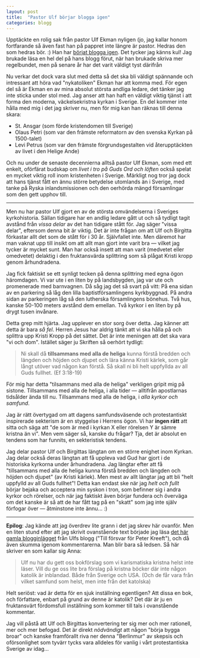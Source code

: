 ```yaml
---
layout: post
title:  "Pastor Ulf börjar blogga igen"
categories: blogg
---
```


Upptäckte en rolig sak från pastor Ulf Ekman nyligen (jo, jag kallar honom fortfarande så även fast han på pappret inte längre är pastor. Hedras den som hedras bör. :) Han har [börjat blogga igen](http://ulfekman.nu/2014/05/27/dags-att-komma-igang-igen). Det tycker jag känns kul! Jag brukade läsa en hel del på hans blogg förut, när han brukade skriva mer regelbundet, men på senare år har det varit väldigt tyst därifrån

Nu verkar det dock vara slut med detta så det ska bli väldigt spännande och intressant att höra vad "nykatoliken" Ekman har att komma med. För egen del så är Ekman en av mina absolut största andliga ledare, det tänker jag inte sticka under stol med. Jag anser att han haft en väldigt viktig tjänst i att forma den moderna, väckelsekristna kyrkan i Sverige. En del kommer inte hålla med mig i det jag skriver nu, men för mig kan han räknas till denna skara:

- St. Ansgar (som förde kristendomen till Sverige)
- Olaus Petri (som var den främste reformatorn av den svenska Kyrkan på 1500-talet)
- Levi Petrus (som var den främste förgrundsgestalten vid återupptäckten av livet i den Helige Ande)

Och nu under de senaste decennierna alltså pastor Ulf Ekman, som med ett enkelt, oförfärat budskap om *livet i tro på Guds Ord och löften* också spelat en mycket viktig roll inom kristenheten i Sverige. Märkligt nog tror jag dock att hans tjänst fått en ännu större betydelse utomlands än i Sverige, med tanke på Ryska inlandsmissionen och den oerhörda mängd församlingar som den gett upphov till.

---

Men nu har pastor Ulf gjort en av de största omvändelserna i Sveriges kyrkohistoria. Sällan tidigare har en andlig ledare gått ut och så tydligt tagit avstånd från *vissa delar* av det han tidigare stått för. Jag säger "vissa delar", eftersom denna bit är viktig. Det är inte frågan om att Ulf och Birgitta förkastar allt det som de stått för i 30 år. Självfallet inte. Men däremot har man vaknat upp till insikt om att allt man gjort inte varit bra &mdash; vilket jag tycker är mycket sunt. Man har också insett att man varit (medvetet eller omedvetet) delaktig i den fruktansvärda splittring som så plågat Kristi kropp genom århundradena.

Jag fick faktiskt se ett synligt tecken på denna splittring med egna ögon häromdagen. Vi var ute i en liten by på landsbygden, jag var ute och promenerade med barnvagnen. Då såg jag det så svart på vitt: På ena sidan av en parkering så låg den lilla baptistförsamlingens kyrkbyggnad. På andra sidan av parkeringen låg så den lutherska församlingens bönehus. Två hus, kanske 50-100 meters avstånd dem emellan. Två kyrkor i en liten by på drygt tusen invånare.

Detta grep mitt hjärta. Jag upplever en stor sorg över detta. Jag känner att detta är bara *så fel*. Herren Jesus har aldrig tänkt att vi ska hålla på och splittra upp Kristi Kropp på det sättet. Det är inte meningen att det ska vara "vi och dom". Istället säger ju Skriften så oerhört tydligt:

> Ni skall då **tillsammans med alla de heliga** kunna förstå bredden och längden och höjden och djupet och lära känna Kristi kärlek, som går långt utöver vad någon kan förstå. Så skall ni bli helt uppfyllda av all Guds fullhet. (Ef 3:18-19)

För mig har detta "tilsammans med alla de heliga" verkligen gripit mig på sistone. Tillsammans med alla de heliga, i alla tider &mdash; alltifrån apostlarnas tidsålder ända till nu. Tillsammans med alla de heliga, i *alla kyrkor och samfund*.

Jag är rätt övertygad om att dagens samfundsväsende och protestantiskt inspirerade sekterism är en styggelse i Herrens ögon. Vi har **ingen rätt** att sitta och säga att "de som är med i kyrkan X eller rörelsen Y är sämre kristna än vi". Men vem säger så, kanske du frågar? Tja, det är absolut en tendens som har funnits, en sekteristisk tendens.

Jag delar pastor Ulf och Birgittas längtan om en större enighet inom Kyrkan. Jag delar också deras längtan att få uppleva vad Gud har gjort i de historiska kyrkorna under århundradena. Jag längtar efter att få "tillsammans med alla de heliga kunna förstå bredden och längden och höjden och djupet" (av Kristi kärlek). Men mest av allt längtar jag att bli "helt uppfylld av all Guds fullhet"! Detta kan endast ske när jag *helt och fullt* börjar bejaka och acceptera min syskon i tron, som befinner sig i andra kyrkor och rörelser, och när jag faktiskt även börjar fundera och överväga om det kanske är så att de har fått tag på en "skatt" som jag inte själv förfogar över &mdash; åtminstone inte ännu... :)

----

**Epilog**: Jag kände att jag överdrev lite grann i det jag skrev här ovanför. Men en liten stund efter att jag skrivit ovanstående text började jag läsa [det här gamla blogginlägget](http://ulfekman.nu/2012/05/15/till-forsvar-for-peter-kreeft) från Ulfs blogg ("Till försvar för Peter Kreeft"), och då även skumma igenom kommentarerna. Man blir bara så ledsen. Så här skriver en som kallar sig Anna:

> Ulf nu har du gett oss bokförslag som vi karismatiska kristna helst inte läser. Vill du ge oss lite bra förslag på kristna böcker där inte någon katolik är inblandad. Både från Sverige och USA. (Och de får vara från vilket samfund som helst, men inte från det katolska)

Helt seriöst: vad är detta för en sjuk inställning egentligen? Att dissa en bok, och författare, enbart på grund av denne är katolik? Det där är ju en fruktansvärt fördomsfull inställning som kommer till tals i ovanstående kommentar.

Jag vill påstå att Ulf och Birgittas konvertering ter sig mer och mer rationell, mer och mer befogad. Det är direkt *nödvändigt* att någon "börja bygga broar" och kanske framförallt riva ner denna "Berlinmur" av skepsis och oförsonlighet som tyvärr tycks vara alldeles för vanlig i vårt protestantiska Sverige av idag...
